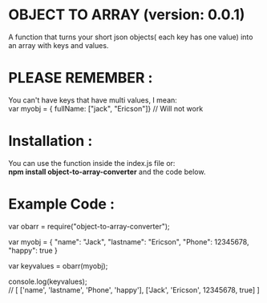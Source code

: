 # OBJECT TO ARRAY (version: 0.0.1)
A function that turns your short json objects( each key has one value) into an array with keys and values.
# PLEASE REMEMBER :
You can't have keys that have multi values, I mean:<br/>
var myobj = { fullName: ["jack", "Ericson"]}   // Will not work<br/>
# Installation :<br/>
You can use the function inside the index.js file or: <br/>
<b>npm install object-to-array-converter</b> and the code below.
# Example Code :

var obarr = require("object-to-array-converter");

var myobj = {
  "name": "Jack",
  "lastname": "Ericson",
  "Phone": 12345678,
  "happy": true
}

var keyvalues = obarr(myobj);

console.log(keyvalues); <br/>
// [ ['name',  'lastname',  'Phone',  'happy'],  ['Jack',  'Ericson',  12345678,  true] ]

